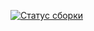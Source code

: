 [![Статус сборки](https://ci.appveyor.com/api/projects/status/ivcbxe73hxa59ydf?svg=true)](https://ci.appveyor.com/project/AleksandrChernov81/selenide)
